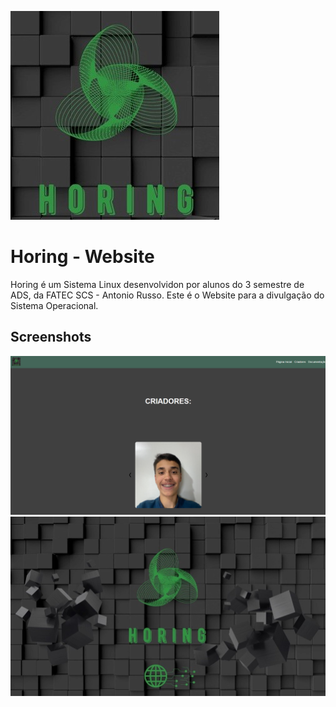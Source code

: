 
![App Screenshot](./Horing/assets/icon.jpg)

# Horing - Website

Horing é um Sistema Linux desenvolvidon por alunos do 3 semestre de ADS, da FATEC SCS - Antonio Russo. Este é o Website para a divulgação do Sistema Operacional.

## Screenshots

![App Screenshot](./Horing/assets/screenshot.png)
![App Screenshot](./Horing/assets/image.jpg)

